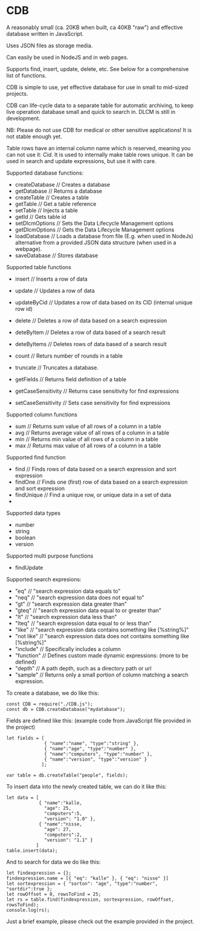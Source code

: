 # CDB

 A reasonably small (ca. 20KB when built, ca 40KB "raw") and effective database written in JavaScript.
 
 Uses JSON files as storage media.

 Can easily be used in NodeJS and in web pages.
  
 Supports find, insert, update, delete, etc. See below for a comprehensive list of functions.
 
 CDB is simple to use, yet effective database for use in small to mid-sized projects.

 CDB can life-cycle data to a separate table for automatic archiving, to keep live operation database small and quick to search in.
 DLCM is still in development.

 NB: Please do not use CDB for medical or other sensitive applications! It is not stable enough yet.

 Table rows have an internal column name which is reserved, meaning you can not use it: $Cid$.
 It is used to internally make table rows unique. It can be used in search and update expressions, but use it with care.
 
 
 Supported database functions:
  * createDatabase  // Creates a database
  * getDatabase     // Returns a database
  * createTable     // Creates a table
  * getTable        // Get a table reference
  * setTable        // Injects a table
  * getId           // Gets table id
  * setDlcmOptions  // Sets the Data Lifecycle Management options
  * getDlcmOptions  // Gets the Data Lifecycle Management options
  * loadDatabase    // Loads a database from file (E.g. when used in NodeJs) alternative from a provided JSON data structure (when used in a webpage).
  * saveDatabase    // Stores database

 Supported table functions
 * insert          // Inserts a row of data
 * update          // Updates a row of data
 * updateByCid     // Updates a row of data based on its CID (internal unique row id)
 * delete          // Deletes a row of data based on a search expression
 * deteByItem      // Deletes a row of data based of a search result
 * deteByItems     // Deletes rows of data based of a search result
 * count           // Returs number of rounds in a table
 * truncate        // Truncates a database.
  
 * getFields            // Returns field definition of a table
 * getCaseSensitivity   // Returns case sensitivity for find expressions
 * setCaseSensitivity   // Sets case sensitivity for find expressions

 Supported column functions
 * sum             // Returns sum value of all rows of a column in a table
 * avg             // Returns average value of all rows of a column in a table
 * min             // Returns min value of all rows of a column in a table
 * max             // Returns max value of all rows of a column in a table 

 Supported find function
 * find            // Finds rows of data based on a search expression and sort expression
 * findOne         // Finds one (first) row of data based on a search expression and sort expression
 * findUnique      // Find a unique row, or unique data in a set of data
 * 

 Supported data types
 * number
 * string
 * boolean
 * version

 Supported multi purpose functions
 * findUpdate

 Supported search expresions:
 * "eq"            // "search expression data equals to"
 * "neq"           // "search expression data does not equal to"
 * "gt"            // "search expression data greater than"
 * "gteq"          // "search expression data equal to or greater than" 
 * "lt"            // "search expression data less than"
 * "lteq"          // "search expression data equal to or less than"
 * "like"          // "search expression data contains something like [%string%]"
 * "not like"      // "search expression data does not contains something like [%string%]"
 * "include"       // Specifically includes a column
 * "function"      // Defines custom made dynamic expressions: (more to be defined)
 *    "depth"      // A path depth, such as a directory path or url
 * "sample"        // Returns only a small portion of column matching a search expression.

To create a database, we do like this:
```
const CDB = require("./CDB.js");
const db = CDB.createDatabase("mydatabase");
```
Fields are defined like this: (example code from JavaScript file provided in the project)
```
let fields = [
              { "name":"name", "type":"string" }, 
              { "name":"age", "type":"number" }, 
              { "name":"computers", "type":"number" }, 
              { "name":"version", "type":"version" }
             ];	

var table = db.createTable("people", fields);
```
To insert data into the newly created table, we can do it like this:
```
let data = [
            { "name":"kalle, 
              "age": 25, 
              "computers":5, 
              "version": "1.0" },
            { "name":"nisse, 
              "age": 27, 
              "computers":2, 
              "version": "1.1" }
           ]
table.insert(data);
```
And to search for data we do like this:
```
let findexpression = {};
findexpression.name = [{ "eq": "kalle" }, { "eq": "nisse" }]
let sortexpression = { "sorton": "age", "type":"number", "sortdir":true };
let rowOffset = 0, rowsToFind = 25;
let rs = table.find(findexpression, sortexpression, rowOffset, rowsToFind);
console.log(rs);
```

Just a brief example, please check out the example provided in the project.

